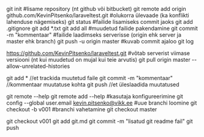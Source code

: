 git init
#lisame repository (nt github või bitbucket)
git remote add origin github.com/KevinPitsenko/laraveltest.git
#olukorra ülevaade (ka konflikti lahenduse nägemiseks)
git status
#failide lisamiseks commit jaoks
git add .gitignore
git add *.txt
git add all
#muudetud failide pakendamine
git commit -m "kommentaar"
#failide laadimseks serverisse (origin ehk server ja master ehk branch)
git push -u origin master
#kuvab commit ajaloo
git log

https://github.com/KevinPitsenko/laraveltest.git
#võtab serverist viimase versiooni (nt kui muudetud on mujal kui teie arvutis)
git pull origin master --allow-unrelated-histories

git add * //et trackida muutetud faile
git commit -m "kommentaar" //kommentaar muutatuse kohta
git push //et üleslaadida muutatused


git remote --help
git remote add --help
#kasutaja konfigureerimine
git config --global user.email kevin.pitsenko@vikk.ee
#uue branchi loomine
git checkout -b v001
#branchi vahetamine
git checkout master


git checkout v001
git add git.md
git commit -m "lisatud git readme fail"
git push